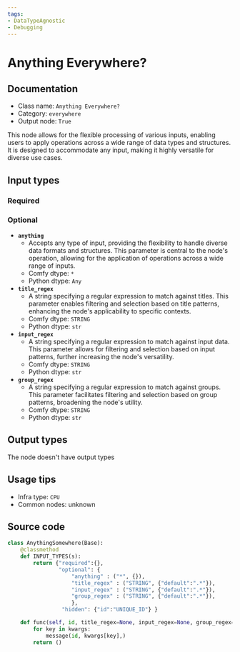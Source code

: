 ```yaml
---
tags:
- DataTypeAgnostic
- Debugging
---
```


# Anything Everywhere?
## Documentation
- Class name: `Anything Everywhere?`
- Category: `everywhere`
- Output node: `True`

This node allows for the flexible processing of various inputs, enabling users to apply operations across a wide range of data types and structures. It is designed to accommodate any input, making it highly versatile for diverse use cases.
## Input types
### Required
### Optional
- **`anything`**
    - Accepts any type of input, providing the flexibility to handle diverse data formats and structures. This parameter is central to the node's operation, allowing for the application of operations across a wide range of inputs.
    - Comfy dtype: `*`
    - Python dtype: `Any`
- **`title_regex`**
    - A string specifying a regular expression to match against titles. This parameter enables filtering and selection based on title patterns, enhancing the node's applicability to specific contexts.
    - Comfy dtype: `STRING`
    - Python dtype: `str`
- **`input_regex`**
    - A string specifying a regular expression to match against input data. This parameter allows for filtering and selection based on input patterns, further increasing the node's versatility.
    - Comfy dtype: `STRING`
    - Python dtype: `str`
- **`group_regex`**
    - A string specifying a regular expression to match against groups. This parameter facilitates filtering and selection based on group patterns, broadening the node's utility.
    - Comfy dtype: `STRING`
    - Python dtype: `str`
## Output types
The node doesn't have output types
## Usage tips
- Infra type: `CPU`
- Common nodes: unknown


## Source code
```python
class AnythingSomewhere(Base):
    @classmethod
    def INPUT_TYPES(s):
        return {"required":{}, 
                "optional": { 
                    "anything" : ("*", {}), 
                    "title_regex" : ("STRING", {"default":".*"}),
                    "input_regex" : ("STRING", {"default":".*"}),
                    "group_regex" : ("STRING", {"default":".*"}),
                    },
                 "hidden": {"id":"UNIQUE_ID"} }

    def func(self, id, title_regex=None, input_regex=None, group_regex=None, **kwargs):
        for key in kwargs:
            message(id, kwargs[key],)
        return ()

```
